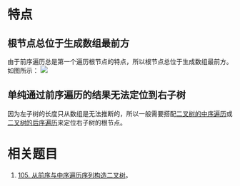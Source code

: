 # 特点
## 根节点总位于生成数组最前方
由于前序遍历总是第一个遍历根节点的特点，所以根节点总位于生成数组最前方。如图所示：
![](Pasted%20image%2020230311122455.png)
## 单纯通过前序遍历的结果无法定位到右子树
因为左子树的长度只从数组是无法推断的，所以一般需要搭配[二叉树的中序遍历](二叉树的中序遍历.md)或[二叉树的后序遍历](二叉树的后序遍历.md)来定位右子树的根节点。

# 相关题目
1. [105. 从前序与中序遍历序列构造二叉树](105.%20从前序与中序遍历序列构造二叉树.md)。
